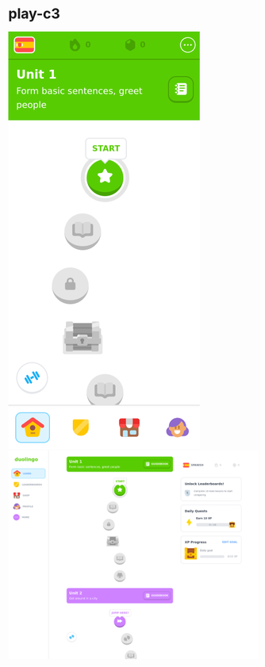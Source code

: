 # play-c3  



<img src="./screenshots/screenshot-mobile.png" alt="Mobile screenshot" />
<img src="./screenshots/screenshot-desktop.png" alt="Desktop screenshot" />

